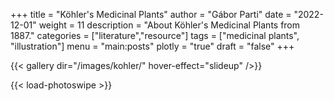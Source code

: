 +++
title = "Köhler's Medicinal Plants"
author = "Gábor Parti"
date = "2022-12-01"
weight = 11
description = "About Köhler's Medicinal Plants from 1887."
categories = ["literature","resource"]
tags = ["medicinal plants", "illustration"]
menu = "main:posts"
plotly = "true"
draft = "false"
+++

{{< gallery dir="/images/kohler/" hover-effect="slideup" />}}

{{< load-photoswipe >}}